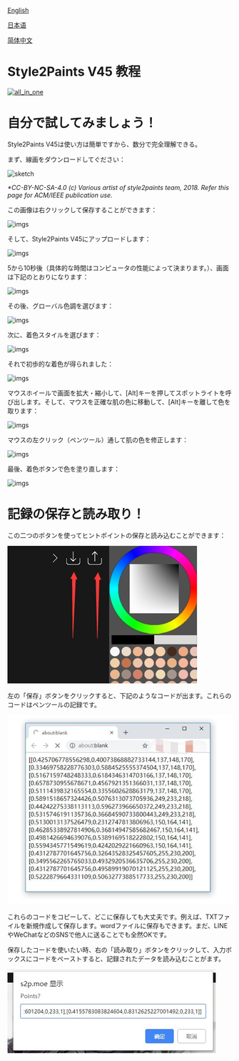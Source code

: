 ﻿[English](https://style2paints.github.io/)

[日本语](https://style2paints.github.io/README_ja)

[简体中文](https://style2paints.github.io/README_zh)

# Style2Paints V45 教程

[![all_in_one](https://raw.githubusercontent.com/style2paints/style2paints.github.io/master/new_images/jp.jpg)](https://raw.githubusercontent.com/style2paints/style2paints.github.io/master/new_images/jp.jpg)

# 自分で試してみましょう！

Style2Paints V45は使い方は簡単ですから、数分で完全理解できる。

まず、線画をダウンロードしてぐださい：

![sketch](https://raw.githubusercontent.com/style2paints/style2paints.github.io/master/new_images/xg.jpg)

*\*CC-BY-NC-SA-4.0 (c) Various artist of style2paints team, 2018. Refer this page for ACM/IEEE publication use.*

この画像は右クリックして保存することができます：

![imgs](https://raw.githubusercontent.com/style2paints/style2paints.github.io/master/new_images/1.jpg)

そして、Style2Paints V45にアップロードします：

![imgs](https://raw.githubusercontent.com/style2paints/style2paints.github.io/master/new_images/2.jpg)

5から10秒後（具体的な時間はコンピュータの性能によって決まります。）、画面は下記のとおりになります：

![imgs](https://raw.githubusercontent.com/style2paints/style2paints.github.io/master/new_images/3.jpg)

その後、グローバル色調を選びます：

![imgs](https://raw.githubusercontent.com/style2paints/style2paints.github.io/master/new_images/4.jpg)

次に、着色スタイルを選びます：

![imgs](https://raw.githubusercontent.com/style2paints/style2paints.github.io/master/new_images/5.jpg)

それで初歩的な着色が得られました：

![imgs](https://raw.githubusercontent.com/style2paints/style2paints.github.io/master/new_images/6.jpg)

マウスホイールで画面を拡大・縮小して、[Alt]キーを押してスポットライトを呼び出します。そして、マウスを正確な肌の色に移動して、[Alt]キーを離して色を取ります：

![imgs](https://raw.githubusercontent.com/style2paints/style2paints.github.io/master/new_images/7.jpg)

マウスの左クリック（ペンツール）通して肌の色を修正します：

![imgs](https://raw.githubusercontent.com/style2paints/style2paints.github.io/master/new_images/8.jpg)

最後、着色ボタンで色を塗り直します：

![imgs](https://raw.githubusercontent.com/style2paints/style2paints.github.io/master/new_images/9.jpg)

# 記録の保存と読み取り！

この二つのボタンを使ってヒントポイントの保存と読み込むことができます：

![imgs](https://github.com/lllyasviel/style2paints/raw/master/imgs/21.jpg)

左の「保存」ボタンをクリックすると、下記のようなコードが出ます。これらのコードはペンツールの記録です。

![imgs](https://github.com/lllyasviel/style2paints/raw/master/imgs/22.jpg)

これらのコードをコピーして、どこに保存しても大丈夫です。例えば、TXTファイルを新規作成して保存します。wordファイルに保存もできます。まだ、LINEやWeChatなどのSNSで他人に送ることでも全然OKです。

保存したコードを使いたい時、右の「読み取り」ボタンをクリックして、入力ボックスにコードをペーストすると、記録されたデータを読み込むことがます。

![imgs](https://github.com/lllyasviel/style2paints/raw/master/imgs/23.jpg)

<span id="faq"></span>

